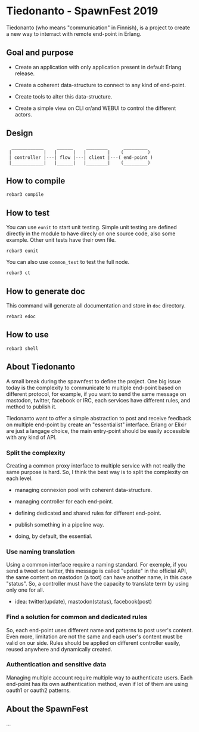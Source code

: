 # Tiedonanto - SpawnFest 2019

Tiedonanto (who means "communication" in Finnish), is a project to
create a new way to interract with remote end-point in Erlang.

## Goal and purpose

 * Create an application with only application present in default
   Erlang release.
   
 * Create a coherent data-structure to connect to any kind of
   end-point.
   
 * Create tools to alter this data-structure.
 
 * Create a simple view on CLI or/and WEBUI to control the different
   actors.

## Design

```
  ____________     ______     ________      _________
 |            |   |      |   |        |    (         )
 | controller |---| flow |---| client |---( end-point )
 |____________|   |______|   |________|    (_________)

```

## How to compile

```
rebar3 compile

```

## How to test

You can use `eunit` to start unit testing. Simple unit testing are
defined directly in the module to have direcly on one source code,
also some example. Other unit tests have their own file.

```
rebar3 eunit
```

You can also use `common_test` to test the full node.

```
rebar3 ct
```

## How to generate doc

This command will generate all documentation and store in `doc`
directory.

```
rebar3 edoc
```

## How to use

```
rebar3 shell
```

## About Tiedonanto

A small break during the spawnfest to define the project. One big
issue today is the complexity to communicate to multiple end-point
based on different protocol, for example, if you want to send the same
message on mastodon, twitter, facebook or IRC, each services have
different rules, and method to publish it.

Tiedonanto want to offer a simple abstraction to post and receive
feedback on multiple end-point by create an "essentialist"
interface. Erlang or Elixir are just a langage choice, the main
entry-point should be easily accessible with any kind of API.

### Split the complexity

Creating a common proxy interface to multiple service with not really
the same purpose is hard. So, I think the best way is to split the
complexity on each level.

 * managing connexion pool with coherent data-structure.
 
 * managing controller for each end-point.
 
 * defining dedicated and shared rules for different end-point.
 
 * publish something in a pipeline way.
 
 * doing, by default, the essential.

### Use naming translation

Using a common interface require a naming standard. For exemple, if
you send a tweet on twitter, this message is called "update" in the
official API, the same content on mastodon (a toot) can have another
name, in this case "status". So, a controller must have the capacity
to translate term by using only one for all.

 * idea: twitter(update), mastodon(status), facebook(post)

### Find a solution for common and dedicated rules

So, each end-point uses different name and patterns to post user's
content. Even more, limitation are not the same and each user's
content must be valid on our side. Rules should be applied on
different controller easily, reused anywhere and dynamically created.

### Authentication and sensitive data

Managing multiple account require multiple way to authenticate
users. Each end-point has its own authentication method, even if lot
of them are using oauth1 or oauth2 patterns.

## About the SpawnFest

...
